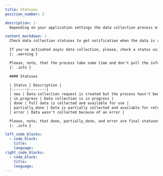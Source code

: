 ```yaml
---
title: Statuses
position_number: 2

description: |-
  Depending on your application settings the data collection process might have various statuses to identify the data quality and potential errors.

content_markdown: |-
  Check data collection statuses to get notification when the data is ready. Statuses are available with any information-related API call.

  If you've activated async data collection, please, check a status using any of the API, e.g. Loan or Personal.
  {: .warning }

  Please, note, that the process take some time and don't pull the information more than once in a second.
  {: .info }

  #### Statuses

  | Status | Description |
  |-------|--------|
  | new | Data collection request is created but the process hasn't been started |
  | in_progress | Data collection is in progress |
  | done | Full data is collected and available for use |
  | partially_done | Data is partially collected and available for retrieval |
  | error | Data wasn't collected because of an error |

  Please, note, that done, partially_done, and error are final statuses and wouldn't be updated at any time. 
  {: .info }

left_code_blocks:
  - code_block:
    title:
    language:
right_code_blocks:
  - code_block:
    title:
    language:
---
```

